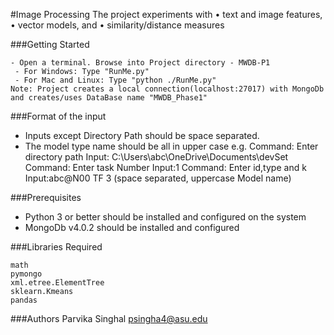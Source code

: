#Image Processing
The project experiments with
• text and image features,
• vector models, and
• similarity/distance measures


###Getting Started
```
- Open a terminal. Browse into Project directory - MWDB-P1
 - For Windows: Type "RunMe.py"
 - For Mac and Linux: Type "python ./RunMe.py"
Note: Project creates a local connection(localhost:27017) with MongoDb and creates/uses DataBase name "MWDB_Phase1"
```

###Format of the input
- Inputs except Directory Path should be space separated.
- The model type name should be all in upper case
e.g.  Command: Enter directory path
       Input: C:\Users\abc\OneDrive\Documents\devSet
      Command: Enter task Number
       Input:1
      Command: Enter id,type and k
       Input:abc@N00 TF 3  (space separated, uppercase Model name)


###Prerequisites
- Python 3 or better should be installed and configured on the system
- MongoDb v4.0.2 should be installed and configured


###Libraries Required
```
math
pymongo
xml.etree.ElementTree
sklearn.Kmeans
pandas
```

###Authors
Parvika Singhal
psingha4@asu.edu
